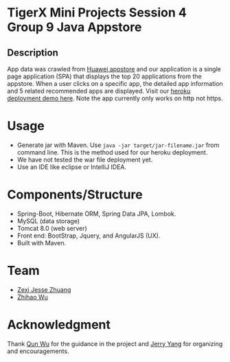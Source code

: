 # TigerX Mini Projects Session 4 Group 9 Java Appstore 

## Description
  
App data was crawled from [Huawei appstore](http://appstore.huawei.com/soft/list) and our application is a single page application (SPA) that displays the top 20 applications from the appstore. When a user clicks on a specific app, the detailed app information and 5 related recommended apps are displayed. Visit our [heroku deployment demo here](http://bittigerx-java-appstore.herokuapp.com/). Note the app currently only works on http not https.

# Usage
 
- Generate jar with Maven. Use `java -jar target/jar-filename.jar` from command line. This is the method used for our heroku deployment.
- We have not tested the war file deployment yet.
- Use an IDE like eclipse or IntelliJ IDEA.

# Components/Structure
  
- Spring-Boot, Hibernate ORM, Spring Data JPA, Lombok.
- MySQL (data storage)
- Tomcat 8.0 (web server)
- Front end: BootStrap, Jquery, and AngularJS (UX).
- Built with Maven.

# Team

- [Zexi Jesse Zhuang](http://jessezhuang.github.io/)
- [Zhihao Wu](https://github.com/ttylcc)

# Acknowledgment

Thank [Qun Wu](https://github.com/QunWu) for the guidance in the project and [Jerry Yang](https://github.com/imjerryyang) for organizing and encouragements.

